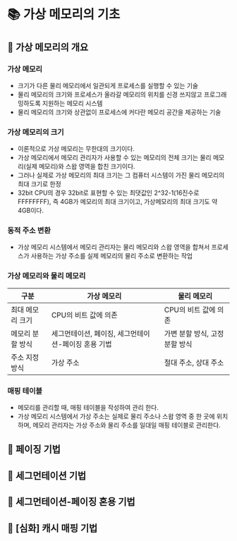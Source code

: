 
# 📚 가상 메모리의 기초

## 📌 가상 메모리의 개요

### 가상 메모리

- 크기가 다른 물리 메모리에서 일관되게 프로세스를 실행할 수 있는 기술
- 물리 메모리의 크기와 프로세스가 올라갈 메모리의 위치를 신경 쓰지않고 프로그래밍하도록 지원하는 메모리 시스템
- 물리 메모리의 크기와 상관없이 프로세스에 커다란 메모리 공간을 제공하는 기술

### 가상 메모리의 크기

- 이론적으로 가상 메모리는 무한대의 크기이다. 
- 가상 메모리에서 메모리 관리자가 사용할 수 있는 메모리의 전체 크기는 물리 메모리(실제 메모리)와 스왑 영역을 합친 크기이다. 
- 그러나 실제로 가상 메모리의 최대 크기는 그 컴퓨터 시스템이 가진 물리 메모리의 최대 크기로 한정
- 32bit CPU의 경우 32bit로 표현할 수 있는 최댓값인 2^32-1(16진수로 FFFFFFFF), 즉 4GB가 메모리의 최대 크기이고, 가상메모리의 최대 크기도 약 4GB이다.

### 동적 주소 변환

- 가상 메모리 시스템에서 메모리 관리자는 물리 메모리와 스왑 영역을 합쳐서 프로세스가 사용하는 가상 주소를 실제 메모리의 물리 주소로 변환하는 작업

### 가상 메모리와 물리 메모리

| 구분 | 가상 메모리 | 물리 메모리 |
| ---- | ----------- | ----------- |
| 최대 메모리 크기 | CPU의 비트 값에 의존 | CPU의 비트 값에 의존 |
| 메모리 분할 방식 | 세그먼테이션, 페이징, 세그먼테이션-페이징 혼용 기법 | 가변 분할 방식, 고정 분할 방식 |
| 주소 지정 방식 | 가상 주소 | 절대 주소, 상대 주소 |

### 매핑 테이블

- 메모리를 관리할 때, 매핑 테이블을 작성하여 관리 한다.
- 가상 메모리 시스템에서 가상 주소는 실제로 물리 주소나 스왑 영역 중 한 곳에 위치하며, 메모리 관리자는 가상 주소와 물리 주소를 일대일 매핑 테이블로 관리한다.


## 📌 페이징 기법



## 📌 세그먼테이션 기법

## 📌 세그먼테이션-페이징 혼용 기법

## 📌 [심화] 캐시 매핑 기법
